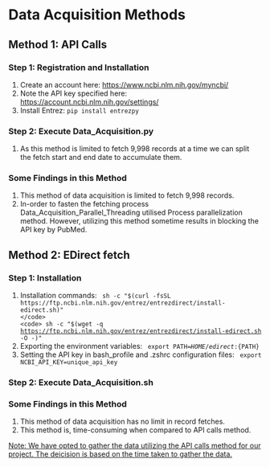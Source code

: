 # Data Acquisition Methods 

## Method 1: API Calls

### Step 1: Registration and Installation
1. Create an account here: https://www.ncbi.nlm.nih.gov/myncbi/
2. Note the API key specified here: https://account.ncbi.nlm.nih.gov/settings/
3. Install Entrez: 
    <code>pip install entrezpy</code>

### Step 2: Execute Data_Acquisition.py 
1. As this method is limited to fetch 9,998 records at a time we can split the fetch start and end date to accumulate them.

### Some Findings in this Method
1. This method of data acquisition is limited to fetch 9,998 records.
2. In-order to fasten the fetching process Data_Acquisition_Parallel_Threading utilised Process parallelization method. However, utilizing this method sometime results in blocking the API key by PubMed.

## Method 2: EDirect fetch

### Step 1: Installation 
1. Installation commands:
   <code> sh -c "$(curl -fsSL https://ftp.ncbi.nlm.nih.gov/entrez/entrezdirect/install-edirect.sh)" </code>
   <code> sh -c "$(wget -q https://ftp.ncbi.nlm.nih.gov/entrez/entrezdirect/install-edirect.sh -O -)" </code>
2. Exporting the environment variables:
    <code> export PATH=${HOME}/edirect:${PATH} </code>
3. Setting the API key in bash_profile and .zshrc configuration files:
    <code> export NCBI_API_KEY=unique_api_key </code>

### Step 2: Execute Data_Acquisition.sh

### Some Findings in this Method
1. This method of data acquisition has no limit in record fetches.
2. This method is, time-consuming when compared to API calls method.

<u>Note: We have opted to gather the data utilizing the API calls method for our project.
The deicision is based on the time taken to gather the data.</u>

